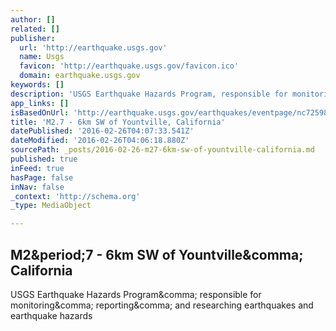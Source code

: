 ```yaml
---
author: []
related: []
publisher:
  url: 'http://earthquake.usgs.gov'
  name: Usgs
  favicon: 'http://earthquake.usgs.gov/favicon.ico'
  domain: earthquake.usgs.gov
keywords: []
description: 'USGS Earthquake Hazards Program, responsible for monitoring, reporting, and researching earthquakes and earthquake hazards'
app_links: []
isBasedOnUrl: 'http://earthquake.usgs.gov/earthquakes/eventpage/nc72598070#general_region'
title: 'M2.7 - 6km SW of Yountville, California'
datePublished: '2016-02-26T04:07:33.541Z'
dateModified: '2016-02-26T04:06:18.880Z'
sourcePath: _posts/2016-02-26-m27-6km-sw-of-yountville-california.md
published: true
inFeed: true
hasPage: false
inNav: false
_context: 'http://schema.org'
_type: MediaObject

---
```

<article style=""><h1>M2&amp;period;7 - 6km SW of Yountville&amp;comma; California</h1><p>USGS Earthquake Hazards Program&amp;comma; responsible for monitoring&amp;comma; reporting&amp;comma; and researching earthquakes and earthquake hazards</p></article>